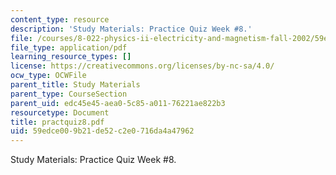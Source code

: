 ```yaml
---
content_type: resource
description: 'Study Materials: Practice Quiz Week #8.'
file: /courses/8-022-physics-ii-electricity-and-magnetism-fall-2002/59edce009b21de52c2e0716da4a47962_practquiz8.pdf
file_type: application/pdf
learning_resource_types: []
license: https://creativecommons.org/licenses/by-nc-sa/4.0/
ocw_type: OCWFile
parent_title: Study Materials
parent_type: CourseSection
parent_uid: edc45e45-aea0-5c85-a011-76221ae822b3
resourcetype: Document
title: practquiz8.pdf
uid: 59edce00-9b21-de52-c2e0-716da4a47962
---
```

Study Materials: Practice Quiz Week #8.